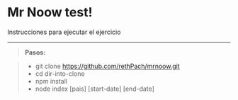 Mr Noow test!
===================
Instrucciones para ejecutar el ejercicio

-------------

> **Pasos:**

> - git clone https://github.com/rethPach/mrnoow.git
> - cd dir-into-clone
> - npm install
> - node index [pais] [start-date] [end-date]

